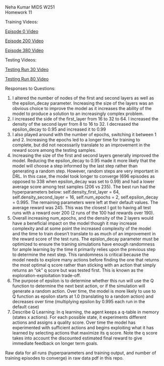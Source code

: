 Neha Kumar MIDS W251  
Homework 11  

Training Videos:  

[Episode 0 Video](http://s3.us-east.cloud-object-storage.appdomain.cloud/hw11/episode0.mp4)  

[Episode 200 Video](http://s3.us-east.cloud-object-storage.appdomain.cloud/hw11/episode200.mp4)  
  
[Episode 380 Video](http://s3.us-east.cloud-object-storage.appdomain.cloud/hw11/episode380.mp4) 

Testing Videos:  
 
[Testing Run 30 Video](http://s3.us-east.cloud-object-storage.appdomain.cloud/hw11/testing_run30.mp4)  
  
[Testing Run 80 Video](http://s3.us-east.cloud-object-storage.appdomain.cloud/hw11/testing_run80.mp4)  

Responses to Questions:
1. I altered the number of nodes of the first and second layers as well as the epsilon_decay parameter. Increasing the size of the layers was an obvious choice to improve the model as it increases the ability of the model to produce a solution to an increasingly complex problem.
2. I increased the side of the first_layer from 16 to 32 to 64. I increased the density of the second layer from 8 to 16 to 32. I decreased the epsilon_decay to 0.95 and increased it to 0.99
3. I also played around with the number of epochs, switching it between 1 and 2. Increasing the epochs led to a longer time for training to complete, but did not necessarily translate to an improvement in the reward score among the testing samples.
4. Increasing the size of the first and second layers generally improved the model. Reducing the epsilon_decay to 0.95 made it more likely that the model will choose a step informed by the last step rather than generating a random step. However, random steps are very important in DRL. In this case, the model took longer to converge (696 episodes as opposed to 338 when epsilon_decay was set to 0.99) and had a lower average score among test samples (206 vs 235). The best run had the hyperparameters below: self.density_first_layer = 64,   self.density_second_layer = 16, self.num_epochs = 2, self.epsilon_decay = 0.995. The remaining parameters were left at their default values. The average reward was 245. This was the closest I got to having all test runs with a reward over 200 (2 runs of the 100 had rewards over 190).
5. Overall increasing num_epochs, and the density of the 2 layers would have a beneficial impact on the model though it may increase complexity and at some point the increased complexity of the model and the time to train doesn’t translate to as much of an improvement in the reward score of the test runs. The epislon_decay parameter must be optimized to ensure the training simulations have enough randomness for ample learning by the time it primarily relies upon the previous step to determine the next step. This randomness is critical because the model needs to explore many actions before finding the one that returns the most optimal q score rather than sticking with an action that simply returns an “ok” q score but was tested first. This is known as the exploration-exploitation trade-off.
6. The purpose of epsilon is to determine whether this run will use the Q function to determine the next best action, or if the simulation will generate a random action. Over time, the model is more likely to use to Q function as epsilon starts at 1.0 (translating to a random action) and decreases over time (multiplying epsilon by 0.995 each run in the default case)
7. Describe Q Learning: In q learning, the agent keeps a q-table in memory (states x actions). For each possible state, it experiments different actions and assigns a quality score. Over time the model has experimented with sufficient actions and begins exploiting what it has learned by selecting actions that maximize its q score. Note the q score takes into account the discounted estimated final reward to give immediate feedback on longer term goals.
  
Raw data for all runs (hyperparameters and training output, and number of training episodes to converge) in raw data pdf in this repo. 

 
